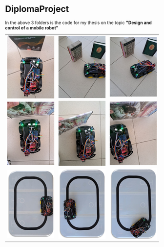 # DiplomaProject

In the above 3 folders is the code for my thesis on the topic **"Design and control of a mobile robot"**

<p align="center">
  
<table>
  <tr>
    <td><img src="images/Picture1.jpg" width="200"/></td>
    <td><img src="images/Picture2.jpg" width="200"/></td>
    <td><img src="images/Picture3.jpg" width="200"/></td>
  </tr>
  <tr>
    <td><img src="images/Picture4.jpg" width="200"/></td>
    <td><img src="images/Picture5.jpg" width="200"/></td>
    <td><img src="images/Picture6.jpg" width="200"/></td>
  </tr>
  <tr>
    <td><img src="images/Picture7.jpg" width="200"/></td>
    <td><img src="images/Picture8.jpg" width="200"/></td>
    <td><img src="images/Picture9.jpg" width="200"/></td>
  </tr>
</table>

</p>
